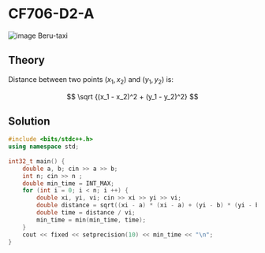 # CF706-D2-A
![image](https://github.com/morethanwordss/ICPC/assets/108709544/4f9fcb3c-dd46-43cb-9f58-11082897dc24)
Beru-taxi
## Theory
Distance between two points $(x_1, x_2)$ and $(y_1, y_2)$ is:

$$ \sqrt {(x_1 - x_2)^2 + (y_1 - y_2)^2} $$ 

## Solution
```c++
#include <bits/stdc++.h>
using namespace std;
 
int32_t main() {
    double a, b; cin >> a >> b;
    int n; cin >> n ;
    double min_time = INT_MAX;
    for (int i = 0; i < n; i ++) {
        double xi, yi, vi; cin >> xi >> yi >> vi;
        double distance = sqrt((xi - a) * (xi - a) + (yi - b) * (yi - b));
        double time = distance / vi;
        min_time = min(min_time, time);
    }
    cout << fixed << setprecision(10) << min_time << "\n";
}
```
